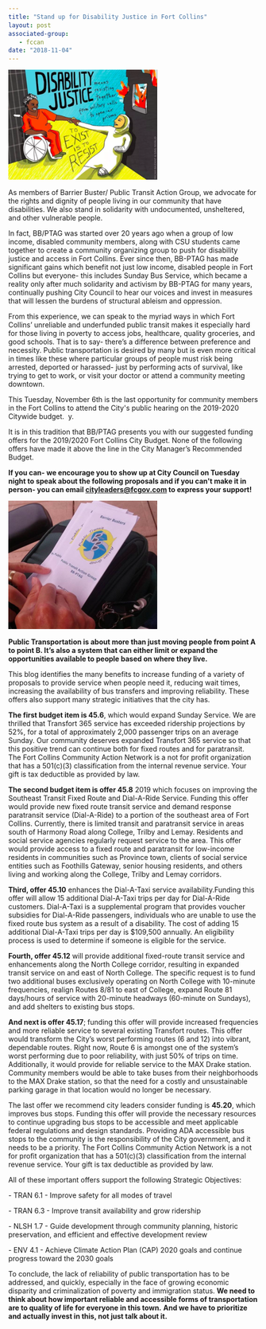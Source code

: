 ```yaml
---
title: "Stand up for Disability Justice in Fort Collins"
layout: post
associated-group:
   - fccan
date: "2018-11-04"
---
```


[![](media/disjus-300x221.png)](http://fccan.org/uncategorized/stand-up-for-public-transportation-in-fort-collins/attachment/disjus/)

As members of Barrier Buster/ Public Transit Action Group, we advocate for the rights and dignity of people living in our community that have disabilities. We also stand in solidarity with undocumented, unsheltered, and other vulnerable people.

In fact, BB/PTAG was started over 20 years ago when a group of low income, disabled community members, along with CSU students came together to create a community organizing group to push for disability justice and access in Fort Collins. Ever since then, BB-PTAG has made significant gains which benefit not just low income, disabled people in Fort Collins but everyone- this includes Sunday Bus Service, which became a reality only after much solidarity and activism by BB-PTAG for many years, continually pushing City Council to hear our voices and invest in measures that will lessen the burdens of structural ableism and oppression.

From this experience, we can speak to the myriad ways in which Fort Collins’ unreliable and underfunded public transit makes it especially hard for those living in poverty to access jobs, healthcare, quality groceries, and good schools. That is to say- there’s a difference between preference and necessity. Public transportation is desired by many but is even more critical in times like these where particular groups of people must risk being arrested, deported or harassed- just by performing acts of survival, like trying to get to work, or visit your doctor or attend a community meeting downtown.

This Tuesday, November 6th is the last opportunity for community members in the Fort Collins to attend the City's public hearing on the 2019-2020 Citywide budget.  y.

It is in this tradition that BB/PTAG presents you with our suggested funding offers for the 2019/2020 Fort Collins City Budget. None of the following offers have made it above the line in the City Manager’s Recommended Budget.

**If you can- we encourage you to show up at City Council on Tuesday night to speak about the following proposals and if you can't make it in person- you can email [cityleaders@fcgov.com](mailto:cityleaders@fcgov.com) to express your support!** 

[![](media/bb-ptag-photo-300x258.png)](http://fccan.org/uncategorized/stand-up-for-public-transportation-in-fort-collins/attachment/bb-ptag-photo/)

**Public Transportation is about more than just moving people from point A to point B. It’s also a system that can either limit or expand the opportunities available to people based on where they live.**

This blog identifies the many benefits to increase funding of a variety of proposals to provide service when people need it, reducing wait times, increasing the availability of bus transfers and improving reliability. These offers also support many strategic initiatives that the city has.

**The first budget item is 45.6**, which would expand Sunday Service. We are thrilled that Transfort 365 service has exceeded ridership projections by 52%, for a total of approximately 2,000 passenger trips on an average Sunday. Our community deserves expanded Transfort 365 service so that this positive trend can continue both for fixed routes and for paratransit. The Fort Collins Community Action Network is a not for profit organization that has a 501(c)(3) classification from the internal revenue service. Your gift is tax deductible as provided by law.

**The second budget item is offer 45.8** 2019 which focuses on improving the Southeast Transit Fixed Route and Dial-A-Ride Service. Funding this offer would provide new fixed route transit service and demand response paratransit service (Dial-A-Ride) to a portion of the southeast area of Fort Collins. Currently, there is limited transit and paratransit service in areas south of Harmony Road along College, Trilby and Lemay. Residents and social service agencies regularly request service to the area. This offer would provide access to a fixed route and paratransit for low-income residents in communities such as Province town, clients of social service entities such as Foothills Gateway, senior housing residents, and others living and working along the College, Trilby and Lemay corridors.

**Third, offer 45.10** enhances the Dial-A-Taxi service availability.Funding this offer will allow 15 additional Dial-A-Taxi trips per day for Dial-A-Ride customers. Dial-A-Taxi is a supplemental program that provides voucher subsidies for Dial-A-Ride passengers, individuals who are unable to use the fixed route bus system as a result of a disability. The cost of adding 15 additional Dial-A-Taxi trips per day is $109,500 annually. An eligibility process is used to determine if someone is eligible for the service.

**Fourth, offer 45.12** will provide additional fixed-route transit service and enhancements along the North College corridor, resulting in expanded transit service on and east of North College. The specific request is to fund two additional buses exclusively operating on North College with 10-minute frequencies, realign Routes 8/81 to east of College, expand Route 81 days/hours of service with 20-minute headways (60-minute on Sundays), and add shelters to existing bus stops.

**And next is offer 45.17**; funding this offer will provide increased frequencies and more reliable service to several existing Transfort routes. This offer would transform the City’s worst performing routes (6 and 12) into vibrant, dependable routes. Right now, Route 6 is amongst one of the system’s worst performing due to poor reliability, with just 50% of trips on time. Additionally, it would provide for reliable service to the MAX Drake station. Community members would be able to take buses from their neighborhoods to the MAX Drake station, so that the need for a costly and unsustainable parking garage in that location would no longer be necessary.

The last offer we recommend city leaders consider funding is **45.20**, which improves bus stops. Funding this offer will provide the necessary resources to continue upgrading bus stops to be accessible and meet applicable federal regulations and design standards. Providing ADA accessible bus stops to the community is the responsibility of the City government, and it needs to be a priority. The Fort Collins Community Action Network is a not for profit organization that has a 501(c)(3) classification from the internal revenue service. Your gift is tax deductible as provided by law.

All of these important offers support the following Strategic Objectives:

\- TRAN 6.1 - Improve safety for all modes of travel

\- TRAN 6.3 - Improve transit availability and grow ridership

\- NLSH 1.7 - Guide development through community planning, historic preservation, and efficient and effective development review

\- ENV 4.1 - Achieve Climate Action Plan (CAP) 2020 goals and continue progress toward the 2030 goals

To conclude, the lack of reliability of public transportation has to be addressed, and quickly, especially in the face of growing economic disparity and criminalization of poverty and immigration status. **We need to think about how important reliable and accessible forms of transportation are to quality of life for everyone in this town.** **And we have to prioritize and actually invest in this, not just talk about it.**

